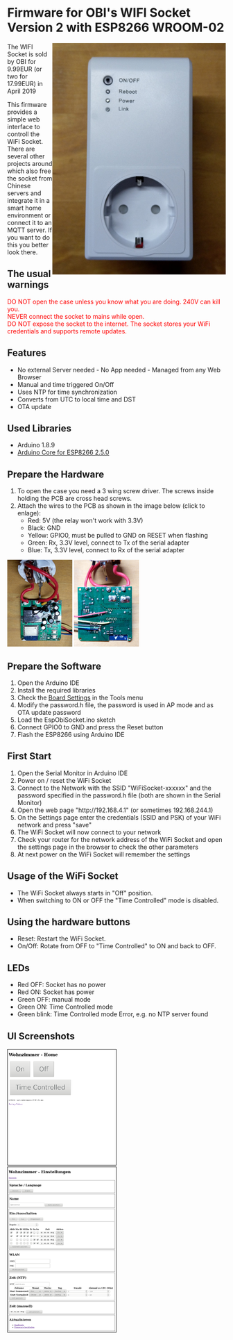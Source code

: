 <h1>Firmware for OBI's WIFI Socket Version 2 with ESP8266 WROOM-02</h1>

<a href="images/gehaeuse.jpg"><img src="images/gehaeuse.jpg" alt="Gehaeuse" width="400px" align="right"/></a>

<p>The WIFI Socket is sold by OBI for 9.99EUR (or two for 17.99EUR) in April 2019</p>
<p>This firmware provides a simple web interface to controll the WiFi Socket.<br/>There are several other projects around which also free the socket from Chinese servers and integrate it in a smart home environment or connect it to an MQTT server. If you want to do this you better look there.</p>

<h2>The usual warnings</h2>
<p><span style="color: red">DO NOT open the case unless you know what you are doing. 240V can kill you.<br/>
NEVER connect the socket to mains while open.<br/>
DO NOT expose  the socket to the internet. The socket stores your WiFi credentials and supports remote updates.</span></p>

<h2>Features</h2>
<ul>
  <li>No external Server needed - No App needed - Managed from any Web Browser</li>
  <li>Manual and time triggered On/Off</li>
  <li>Uses NTP for time synchronization</li>
  <li>Converts from UTC to local time and DST</li>
  <li>OTA update</li>
</ul>

<h2>Used Libraries</h2>
<ul>
  <li>Arduino 1.8.9</li>
  <li><a href="https://github.com/esp8266/Arduino">Arduino Core for ESP8266 2.5.0</a></li>
</ul>

<h2>Prepare the Hardware</h2>
<ol>
  <li>To open the case you need a 3 wing screw driver. The screws inside holding the PCB are cross head screws.</li>
  <li>Attach the wires to the PCB as shown in the image below (click to enlage):
    <ul>
      <li>Red: 5V (the relay won't work with 3.3V)</li>
      <li>Black: GND</li>
      <li>Yellow: GPIO0, must be pulled to GND on RESET when flashing</li>
      <li>Green: Rx, 3.3V level, connect to Tx of the serial adapter</li>
      <li>Blue: Tx, 3.3V level, connect to Rx of the serial adapter</li>
    </ul>
  </li>
</ol>
<p>
  <a href="images/oben.jpg"><img src="images/oben.jpg" alt="upper side" height="200px"/></a>
  <a href="images/unten.jpg"><img src="images/unten.jpg" alt="lower side" height="200px"/></a>
</p>

<h2>Prepare the Software</h2>
<ol>
  <li>Open the Arduino IDE</li>
  <li>Install the required libraries</li>
  <li>Check the <a href="source/ArduinoSettings.png">Board Settings</a> in the Tools menu</li>
  <li>Modify the password.h file, the password is used in AP mode and as OTA update password</li>
  <li>Load the EspObiSocket.ino sketch</li>
  <li>Connect GPIO0 to GND and press the Reset button</li>
  <li>Flash the ESP8266 using Arduino IDE </li>
</ol>

<h2>First Start</h2>
<ol>
  <li>Open the Serial Monitor in Arduino IDE</li>
  <li>Power on / reset the WiFi Socket</li>
  <li>Connect to the Network with the SSID "WiFiSocket-xxxxxx" and the password specified in the password.h file (both are shown in the Serial Monitor)</li>
  <li>Open the web page "http://192.168.4.1" (or sometimes 192.168.244.1)</li>
  <li>On the Settings page enter the credentials (SSID and PSK) of your WiFi network and press "save"</li>
  <li>The WiFi Socket will now connect to your network</li>
  <li>Check your router for the network address of the WiFi Socket and open the settings page in the browser to check the other parameters</li>
  <li>At next power on the WiFi Socket will remember the settings</li>
</ol>

<h2>Usage of the WiFi Socket</h2>
<ul>
  <li>The WiFi Socket always starts in "Off" position.</li>
  <li>When switching to ON or OFF the "Time Controlled" mode is disabled.</li>
</ul>

<h2>Using the hardware buttons</h2>
<ul>
  <li>Reset: Restart the WiFi Socket.</li>
  <li>On/Off: Rotate from OFF to "Time Controlled" to ON and back to OFF.</li>
</ul>

<h2>LEDs</h2>
<ul>
  <li>Red OFF: Socket has no power</li>
  <li>Red ON: Socket has power</li>
  <li>Green OFF: manual mode</li>
  <li>Green ON: Time Controlled mode</li>
  <li>Green blink: Time Controlled mode Error, e.g. no NTP server found</li>
</ul>

<h2>UI Screenshots</h2>
<p>
<a style="vertical-align: top" href="images/home.png"    ><img src="images/home.png"     alt="home"     width="250" border="1px"/></a>
<a style="vertical-align: top" href="images/settings.png"><img src="images/settings.png" alt="settings" width="250" border="1px"/></a>
</p>
